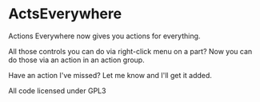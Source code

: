 ActsEverywhere
==============

Actions Everywhere now gives you actions for everything.

All those controls you can do via right-click menu on a part? Now you can do those via an action in an action group.

Have an action I've missed? Let me know and I'll get it added.

All code licensed under GPL3
